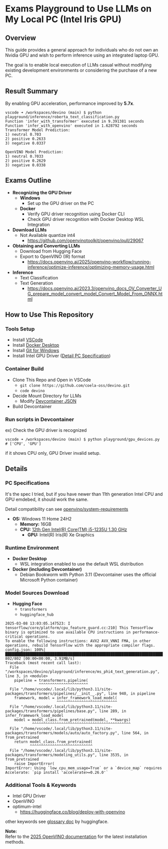# Exams Playground to Use LLMs on My Local PC (Intel Iris GPU)

## Overview

This guide provides a general approach for individuals who do not own an Nvidia GPU and wish to perform inference using an integrated laptop GPU.

The goal is to enable local execution of LLMs casual without modifying existing development environments or considering the purchase of a new PC.

## Result Summary

By enabling GPU acceleration, performance improved by **5.7x**.

```
vscode ➜ /workspaces/devino (main) $ python playground/inference/roberta_text_classification.py
Function 'infer_with_transformer' executed in 9.391381 seconds
Function 'infer_with_openvino' executed in 1.628792 seconds
Transformer Model Prediction:
1) neutral 0.703
2) positive 0.2633
3) negative 0.0337

OpenVINO Model Prediction:
1) neutral 0.7033
2) positive 0.2629
3) negative 0.0338
```

## Exams Outline

* **Recognizing the GPU Driver**
  * **Windows**
    * Set up the GPU driver on the PC
  * **Docker**
    * Verify GPU driver recognition using Docker CLI
    * Check GPU driver recognition with Docker Desktop WSL Integration
* **Download LLMs**
  * Not Available quantize int4
    * https://github.com/openvinotoolkit/openvino/pull/29067
* **Obtaining and Converting LLMs**
  * Download from Hugging Face
  * Export to OpenVINO (IR) format
    * https://docs.openvino.ai/2025/openvino-workflow/running-inference/optimize-inference/optimizing-memory-usage.html
* **Inference**
  * Text Classification
  * Text Generation
    * https://docs.openvino.ai/2023.3/openvino_docs_OV_Converter_UG_prepare_model_convert_model_Convert_Model_From_ONNX.html

## How to Use This Repository

### Tools Setup
* Install [VSCode](https://code.visualstudio.com/)
* Install [Docker Desktop](https://www.docker.com/get-started/)
* Install [Git for Windows](https://git-scm.com/downloads/win)
* Install Intel GPU Driver ([Detail PC Specification](?tab=readme-ov-file#pc-specifications))

### Container Build
* Clone This Repo and Open in VSCode
  * ```git clone https://github.com/coela-oss/devino.git```
  * ```code devino```
* Decide Mount Directory for LLMs
  * Modify [Devcontainer JSON](.devcontainer/devcontainer.json)
* Build Devcontainer

### Run scripts in Devcontainer

ex) Check the GPU driver is recognized

```
vscode ➜ /workspaces/devino (main) $ python playground/gpu_devices.py 
# ['CPU', 'GPU']
```

if it shows CPU only, GPU Driver invalid setup. 

## Details

### PC Specifications

It's the spec I tried, but if you have newer than 11th generation Intel CPU and GPU emdebed, it should work the same.

Detail compatibility can see [openvino/system-requirements](https://docs.openvino.ai/2025/about-openvino/release-notes-openvino/system-requirements.html)

* **OS:** Windows 11 Home 24H2
    * **Memory:** 16GB
    * **CPU:** [12th Gen Intel(R) Core(TM) i5-1235U 1.30 GHz](https://www.intel.com/content/www/us/en/products/sku/226261/intel-core-i51235u-processor-12m-cache-up-to-4-40-ghz/specifications.html)
        * **GPU:** Intel(R) Iris(R) Xe Graphics

### Runtime Environment

* **Docker Desktop**
    * WSL integration enabled to use the default WSL distribution
* **Docker (including Devcontainer)**
    * Debian Bookworm with Python 3.11 (Devcontainer uses the official Microsoft Python container)

### Model Sources Download

* **Hugging Face**
  * `transformers`
  * `huggingface_hub`

```
2025-03-08 13:03:05.147523: I tensorflow/core/platform/cpu_feature_guard.cc:210] This TensorFlow binary is optimized to use available CPU instructions in performance-critical operations.
To enable the following instructions: AVX2 AVX_VNNI FMA, in other operations, rebuild TensorFlow with the appropriate compiler flags.
config.json: 100%|██████████████████████████████████████████████████████████████████████████████████████████████████████████████████████████████████████| 802/802 [00:00<00:00, 3.91MB/s]
Traceback (most recent call last):
  File "/workspaces/devino/playground/inference/ms_phi4_text_generation.py", line 3, in <module>
    pipeline = transformers.pipeline(
               ^^^^^^^^^^^^^^^^^^^^^^
  File "/home/vscode/.local/lib/python3.11/site-packages/transformers/pipelines/__init__.py", line 940, in pipeline
    framework, model = infer_framework_load_model(
                       ^^^^^^^^^^^^^^^^^^^^^^^^^^^
  File "/home/vscode/.local/lib/python3.11/site-packages/transformers/pipelines/base.py", line 289, in infer_framework_load_model
    model = model_class.from_pretrained(model, **kwargs)
            ^^^^^^^^^^^^^^^^^^^^^^^^^^^^^^^^^^^^^^^^^^^^
  File "/home/vscode/.local/lib/python3.11/site-packages/transformers/models/auto/auto_factory.py", line 564, in from_pretrained
    return model_class.from_pretrained(
           ^^^^^^^^^^^^^^^^^^^^^^^^^^^^
  File "/home/vscode/.local/lib/python3.11/site-packages/transformers/modeling_utils.py", line 3535, in from_pretrained
    raise ImportError(
ImportError: Using `low_cpu_mem_usage=True` or a `device_map` requires Accelerate: `pip install 'accelerate>=0.26.0'`
```


### Additional Tools & Keywords

* Intel GPU Driver
* OpenVINO
* optimum-intel
  * https://huggingface.co/blog/deploy-with-openvino

other keywords see [glossary doc](https://huggingface.co/docs/transformers/main/en/glossary) by huggingface.

**Note:**  
Refer to the [2025 OpenVINO documentation](https://docs.openvino.ai/2025/index.html) for the latest installation methods.

